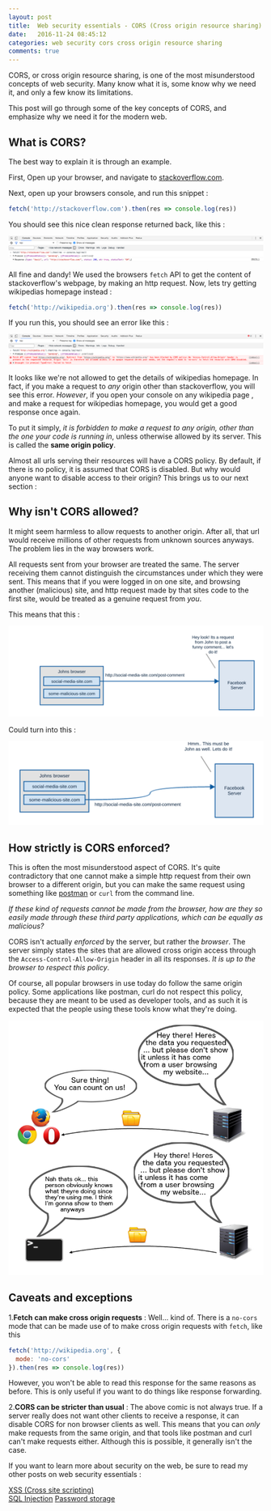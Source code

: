 ```yaml
---
layout: post
title:  Web security essentials - CORS (Cross origin resource sharing) 🔑
date:   2016-11-24 08:45:12
categories: web security cors cross origin resource sharing
comments: true
---
```


CORS, or cross origin resource sharing, is one of the most misunderstood concepts of web security. Many know what it is, some know why we need it, and only a few know its limitations.

This post will go through some of the key concepts of CORS, and emphasize why we need it for the modern web.

<!-- more -->

## What is CORS?

The best way to explain it is through an example.  

First, Open up your browser, and navigate to  [stackoverflow.com](http://stackoverflow.com/).

Next, open up your browsers console, and run this snippet :

```js
fetch('http://stackoverflow.com').then(res => console.log(res))
```

You should see this nice clean response returned back, like this :

![console](/assets/images/posts/web-security-essentials/cors-console.png)

All fine and dandy! We used the browsers `fetch` API to get the content of stackoverflow's webpage, by making an http request. Now, lets try getting wikipedias homepage instead :

```js
fetch('http://wikipedia.org').then(res => console.log(res))
```

If you run this, you should see an error like this :

![console](/assets/images/posts/web-security-essentials/cors-console-no-origin.png)

It looks like we're not allowed to get the details of wikipedias homepage. In fact, if you make a request to _any_ origin other than stackoverflow, you will see this error. _However_, if you open your console on any wikipedia page , and make a request for wikipedias homepage, you would get a good response once again.

To put it simply, _it is forbidden to make a request to any origin, other than the one your code is running in_, unless otherwise allowed by its server. This is called the __same origin policy__.

Almost all urls serving their resources will have a CORS policy. By default, if there is no policy, it is assumed that CORS is disabled. But why would anyone want to disable access to their origin? This brings us to our next section :

## Why isn't CORS allowed?

It might seem harmless to allow requests to another origin. After all, that url would receive millions of other requests from unknown sources anyways. The problem lies in the way browsers work.

All requests sent from your browser are treated the same. The server receiving them cannot distinguish the circumstances under which they were sent. This means that if you were logged in on one site, and browsing another (malicious) site, and http request made by that sites code to the first site, would be treated as a genuine request from _you_.

This means that this :

![console](/assets/images/posts/web-security-essentials/comic1.svg)

Could turn into this :

![console](/assets/images/posts/web-security-essentials/comic2.svg)

## How strictly is CORS enforced?

This is often the most misunderstood aspect of CORS. It's quite contradictory that one cannot make a simple http request from their own browser to a different origin, but you can make the same request using something like [postman](https://www.getpostman.com/) or `curl` from the command line.

_If these kind of requests cannot be made from the browser, how are they so easily made through these third party applications, which can be equally as malicious?_

CORS isn't actually _enforced_ by the server, but rather the _browser_. The server simply states the sites that are allowed cross origin access through the `Access-Control-Allow-Origin` header in all its responses. _It is up to the browser to respect this policy_.

Of course, all popular browsers in use today do follow the same origin policy. Some applications like postman, curl do not respect this policy, because they are meant to be used as developer tools, and as such it is expected that the people using these tools know what they're doing.

![console](/assets/images/posts/web-security-essentials/corscomic.png)

## Caveats and exceptions

 1.__Fetch can make cross origin requests__ : Well... kind of. There is a `no-cors` mode that can be made use of to make cross origin requests with `fetch`, like this

```js
fetch('http://wikipedia.org', {
  mode: 'no-cors'
}).then(res => console.log(res))
```

However, you won't be able to read this response for the same reasons as before. This is only useful if you want to do things like response forwarding.

2.__CORS can be stricter than usual__ : The above comic is not always true. If a server really does not want other clients to receive a response, it can disable CORS for non browser clients as well. This means that you can _only_ make requests from the same origin, and that tools like postman and curl can't make requests either. Although this is possible, it generally isn't the case.

If you want to learn more about security on the web, be sure to read my other posts on web security essentials :

[XSS (Cross site scripting)](/blog/2016/11/24/web-security-xss/)  
[SQL Injection](/blog/2016/11/24/what-is-sql-injection/)
[Password storage](/blog/2016/11/24/web-security-password-storage/)
